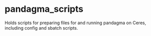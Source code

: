 # pandagma_scripts
Holds scripts for preparing files for and running pandagma on Ceres, including config and sbatch scripts.
